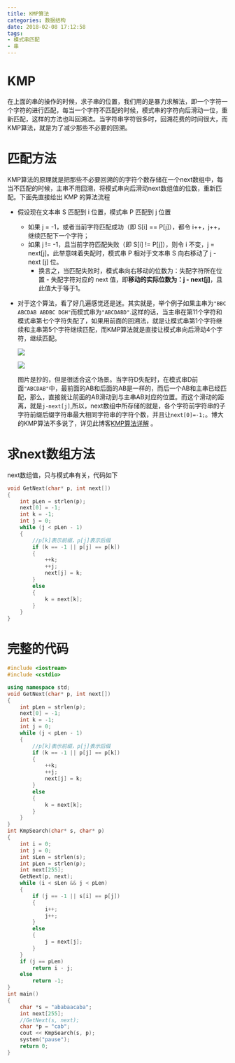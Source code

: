 ```yaml
---
title: KMP算法
categories: 数据结构
date: 2018-02-08 17:12:58
tags:
- 模式串匹配
- 串
---
```


# KMP

在上面的串的操作的时候，求子串的位置，我们用的是暴力求解法，即一个字符一个字符的进行匹配，每当一个字符不匹配的时候，模式串的字符向后滑动一位，重新匹配，这样的方法也叫回溯法。当字符串字符很多时，回溯花费的时间很大，而KMP算法，就是为了减少那些不必要的回溯。

# 匹配方法

KMP算法的原理就是把那些不必要回溯的的字符个数存储在一个next数组中，每当不匹配的时候，主串不用回溯，将模式串向后滑动next数组值的位数，重新匹配。下面先直接给出 KMP 的算法流程

- 假设现在文本串 S 匹配到 i 位置，模式串 P 匹配到 j 位置
  - 如果 j = -1，或者当前字符匹配成功（即 S[i] == P[j]），都令 i++，j++，继续匹配下一个字符；
  - 如果 j != -1，且当前字符匹配失败（即 S[i] != P[j]），则令 i 不变，j = next[j]。此举意味着失配时，模式串 P 相对于文本串 S 向右移动了 j - next [j] 位。
    - 换言之，当匹配失败时，模式串向右移动的位数为：失配字符所在位置 - 失配字符对应的 next 值，即**移动的实际位数为：j - next[j]**，且此值大于等于1。

- 对于这个算法，看了好几遍感觉还是迷。其实就是，举个例子如果主串为`"BBC ABCDAB ABDBC DGH"`而模式串为`"ABCDABD"`.这样的话，当主串在第11个字符和模式串第七个字符失配了，如果用前面的回溯法，就是让模式串第1个字符继续和主串第5个字符继续匹配，而KMP算法就是直接让模式串向后滑动4个字符，继续匹配。

  ![](http://wiki.jikexueyuan.com/project/kmp-algorithm/images/3341.png)

  ![](http://wiki.jikexueyuan.com/project/kmp-algorithm/images/3342.png)

  图片是抄的，但是很适合这个场景。当字符D失配时，在模式串D前面`"ABCDAB"`中，最前面的AB和后面的AB是一样的，而后一个AB和主串已经匹配，那么，直接就让前面的AB滑动到与主串AB对应的位置。而这个滑动的距离，就是`j-next[j]`,所以，next数组中所存储的就是，各个字符前字符串的子字符前缀后缀字符串最大相同字符串的字符个数，并且让`next[0]=-1;`。博大的KMP算法不多说了，详见此博客[KMP算法详解](http://wiki.jikexueyuan.com/project/kmp-algorithm/define.html) 。


# 求next数组方法

next数组值，只与模式串有关，代码如下

```C++
void GetNext(char* p, int next[])
{
	int pLen = strlen(p);
	next[0] = -1;
	int k = -1;
	int j = 0;
	while (j < pLen - 1)
	{
		//p[k]表示前缀，p[j]表示后缀  
		if (k == -1 || p[j] == p[k])
		{
			++k;
			++j;
			next[j] = k;
		}
		else
		{
			k = next[k];
		}
	}
}
```

# 完整的代码

```C++
#include <iostream>
#include <cstdio>

using namespace std;
void GetNext(char* p, int next[])
{
	int pLen = strlen(p);
	next[0] = -1;
	int k = -1;
	int j = 0;
	while (j < pLen - 1)
	{
		//p[k]表示前缀，p[j]表示后缀  
		if (k == -1 || p[j] == p[k])
		{
			++k;
			++j;
			next[j] = k;
		}
		else
		{
			k = next[k];
		}
	}
}
int KmpSearch(char* s, char* p)
{
	int i = 0;
	int j = 0;
	int sLen = strlen(s);
	int pLen = strlen(p);
	int next[255];
	GetNext(p, next);
	while (i < sLen && j < pLen)
	{  
		if (j == -1 || s[i] == p[j])
		{
			i++;
			j++;
		}
		else
		{       
			j = next[j];
		}
	}
	if (j == pLen)
		return i - j;
	else
		return -1;
}
int main()
{
	char *s = "ababaacaba";
	int next[255];
	//GetNext(s, next);
	char *p = "cab";
	cout << KmpSearch(s, p);
	system("pause");
	return 0;
}
```

